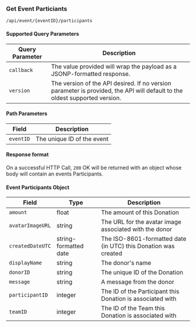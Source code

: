 ### Get Event Particiants
`/api/event/{eventID}/participants`
#### Supported Query Parameters
|Query Parameter|Description|
|---|---|
|`callback`|The value provided will wrap the payload as a JSONP-formatted response.|
|`version`|The version of the API desired. If no version parameter is provided, the API will default to the oldest supported version.|
#### Path Parameters
|Field|Description|
|---|---|
|`eventID`| The unique ID of the event |
#### Response format
On a successful HTTP Call, `200` OK will be returned with an object whose body will contain an events Participants.
#### Event Participants Object
|Field|Type|Description|
|---|---|---|
|`amount` |float|The amount of this Donation|
|`avatarImageURL` |string|The URL for the avatar image associated with the donor|
|`createdDateUTC` |string-formatted date|The ISO-8601-formatted date (in UTC) this Donation was created|
|`displayName` |string|The donor's name|
|`donorID` |string|The unique ID of the Donation|
|`message` |string|A message from the donor|
|`participantID` |integer|The ID of the Participant this Donation is associated with|
|`teamID` |integer|The ID of the Team this Donation is associated with|
